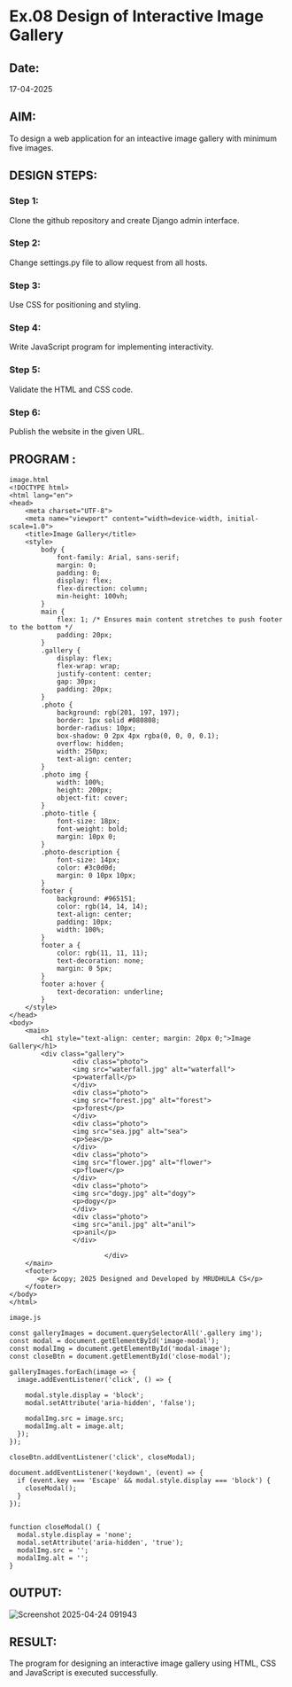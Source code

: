 # Ex.08 Design of Interactive Image Gallery
## Date:

17-04-2025
## AIM:
To design a web application for an inteactive image gallery with minimum five images.

## DESIGN STEPS:

### Step 1:
Clone the github repository and create Django admin interface.

### Step 2:
Change settings.py file to allow request from all hosts.

### Step 3:
Use CSS for positioning and styling.

### Step 4:
Write JavaScript program for implementing interactivity.

### Step 5:
Validate the HTML and CSS code.

### Step 6:
Publish the website in the given URL.

## PROGRAM :

```
image.html
<!DOCTYPE html>
<html lang="en">
<head>
    <meta charset="UTF-8">
    <meta name="viewport" content="width=device-width, initial-scale=1.0">
    <title>Image Gallery</title>
    <style>
        body {
            font-family: Arial, sans-serif;
            margin: 0;
            padding: 0;
            display: flex;
            flex-direction: column;
            min-height: 100vh;
        }
        main {
            flex: 1; /* Ensures main content stretches to push footer to the bottom */
            padding: 20px;
        }
        .gallery {
            display: flex;
            flex-wrap: wrap;
            justify-content: center;
            gap: 30px;
            padding: 20px;
        }
        .photo {
            background: rgb(201, 197, 197);
            border: 1px solid #080808;
            border-radius: 10px;
            box-shadow: 0 2px 4px rgba(0, 0, 0, 0.1);
            overflow: hidden;
            width: 250px;
            text-align: center;
        }
        .photo img {
            width: 100%;
            height: 200px;
            object-fit: cover;
        }
        .photo-title {
            font-size: 18px;
            font-weight: bold;
            margin: 10px 0;
        }
        .photo-description {
            font-size: 14px;
            color: #3c0d0d;
            margin: 0 10px 10px;
        }
        footer {
            background: #965151;
            color: rgb(14, 14, 14);
            text-align: center;
            padding: 10px;
            width: 100%;
        }
        footer a {
            color: rgb(11, 11, 11);
            text-decoration: none;
            margin: 0 5px;
        }
        footer a:hover {
            text-decoration: underline;
        }
    </style>
</head>
<body>
    <main>
        <h1 style="text-align: center; margin: 20px 0;">Image Gallery</h1>
        <div class="gallery">
                <div class="photo">
                <img src="waterfall.jpg" alt="waterfall">
                <p>waterfall</p>
                </div>
                <div class="photo">
                <img src="forest.jpg" alt="forest">
                <p>forest</p>
                </div>
                <div class="photo">
                <img src="sea.jpg" alt="sea">
                <p>Sea</p>
                </div>
                <div class="photo">
                <img src="flower.jpg" alt="flower">
                <p>flower</p>
                </div>
                <div class="photo">
                <img src="dogy.jpg" alt="dogy">
                <p>dogy</p>
                </div>
                <div class="photo">
                <img src="anil.jpg" alt="anil">
                <p>anil</p>
                </div>

                        </div>
    </main>
    <footer>
       <p> &copy; 2025 Designed and Developed by MRUDHULA CS</p>
    </footer>
</body>
</html>

image.js

const galleryImages = document.querySelectorAll('.gallery img');
const modal = document.getElementById('image-modal');
const modalImg = document.getElementById('modal-image');
const closeBtn = document.getElementById('close-modal');

galleryImages.forEach(image => {
  image.addEventListener('click', () => {

    modal.style.display = 'block';
    modal.setAttribute('aria-hidden', 'false');
    
    modalImg.src = image.src;
    modalImg.alt = image.alt;
  });
});

closeBtn.addEventListener('click', closeModal);

document.addEventListener('keydown', (event) => {
  if (event.key === 'Escape' && modal.style.display === 'block') {
    closeModal();
  }
});


function closeModal() {
  modal.style.display = 'none';
  modal.setAttribute('aria-hidden', 'true');
  modalImg.src = '';
  modalImg.alt = '';
}

```

## OUTPUT:

![Screenshot 2025-04-24 091943](https://github.com/user-attachments/assets/a0d978ef-6669-4510-a735-b18bd1c2fe5d)


## RESULT:
The program for designing an interactive image gallery using HTML, CSS and JavaScript is executed successfully.

